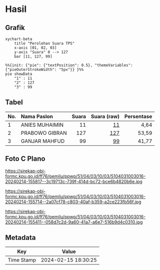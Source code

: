 # Hasil

## Grafik

```mermaid
xychart-beta
    title "Perolehan Suara TPS"
    x-axis [01, 02, 03]
    y-axis "Suara" 0 --> 127
    bar [11, 127, 99]
```

```mermaid
%%{init: {"pie": {"textPosition": 0.5}, "themeVariables": {"pieOuterStrokeWidth": "5px"}} }%%
pie showData
    "1" : 11
    "2" : 127
    "3" : 99
```

## Tabel

| No. | Nama Paslon    | Suara | Suara (raw) | Persentase |
|:--- |:-------------- | -----:| -----------:| ----------:|
| 1   | ANIES MUHAIMIN | 11    | [11][p-1]   | 4,64       |
| 2   | PRABOWO GIBRAN | 127   | [127][p-2]  | 53,59      |
| 3   | GANJAR MAHFUD  | 99    | [99][p-3]   | 41,77      |


[p-1]: https://github.com/gigit-pemilu/pemilu-2024-51-bali/blob/main/pilpres/hitung-suara/sub/51-bali/sub/04-gianyar/sub/03-gianyar/sub/1003-samplangan/sub/016-tps/sub/paslon-1.txt
[p-2]: https://github.com/gigit-pemilu/pemilu-2024-51-bali/blob/main/pilpres/hitung-suara/sub/51-bali/sub/04-gianyar/sub/03-gianyar/sub/1003-samplangan/sub/016-tps/sub/paslon-2.txt
[p-3]: https://github.com/gigit-pemilu/pemilu-2024-51-bali/blob/main/pilpres/hitung-suara/sub/51-bali/sub/04-gianyar/sub/03-gianyar/sub/1003-samplangan/sub/016-tps/sub/paslon-3.txt

## Foto C Plano

https://sirekap-obj-formc.kpu.go.id/ff76/pemilu/ppwp/51/04/03/10/03/5104031003016-20240214-155817--3c19713c-739f-414d-bc72-bce6b4820b6e.jpg

https://sirekap-obj-formc.kpu.go.id/ff76/pemilu/ppwp/51/04/03/10/03/5104031003016-20240214-155714--2a07cf78-c803-40af-b359-a2ce223fb56f.jpg

https://sirekap-obj-formc.kpu.go.id/ff76/pemilu/ppwp/51/04/03/10/03/5104031003016-20240214-155411--058d7c2d-9a60-41a7-a6e7-516b9d4c0310.jpg


## Metadata

| Key        | Value               |
| ---------- | ------------------- |
| Time Stamp | 2024-02-15 18:30:25 |



